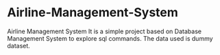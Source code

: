 # Airline-Management-System
Airline Management System
It is a simple project based on Database Management System to explore sql commands.
The data used is dummy dataset.
